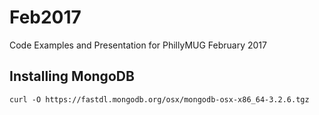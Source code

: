 # Feb2017
Code Examples and Presentation for PhillyMUG February 2017

## Installing MongoDB ##
```curl -O https://fastdl.mongodb.org/osx/mongodb-osx-x86_64-3.2.6.tgz```

